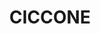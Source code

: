 ---
lastmod: '2025-04-06T06:05:19+00:00'
latitude: -23.69234565
layout: suburb
longitude: 133.8678028
postcode: 0870
state: NT
title: CICCONE
url: /nt/ciccone/
---